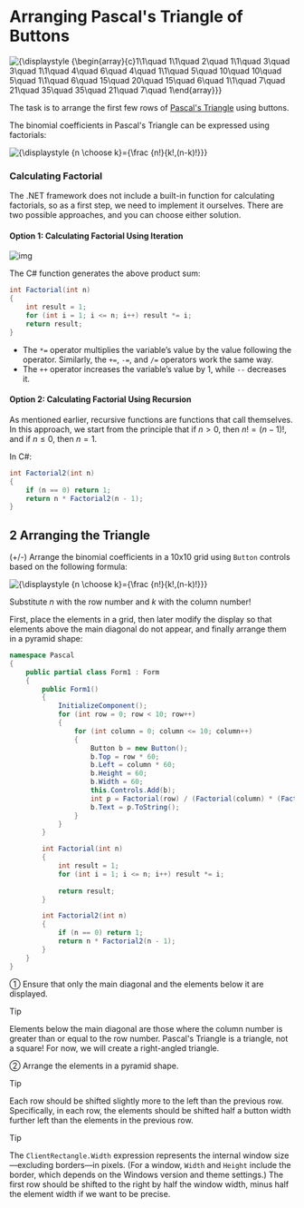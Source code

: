 # Arranging Pascal's Triangle of Buttons

![{\displaystyle {\begin{array}{c}1\\1\quad 1\\1\quad 2\quad 1\\1\quad 3\quad 3\quad 1\\1\quad 4\quad 6\quad 4\quad 1\\1\quad 5\quad 10\quad 10\quad 5\quad 1\\1\quad 6\quad 15\quad 20\quad 15\quad 6\quad 1\\1\quad 7\quad 21\quad 35\quad 35\quad 21\quad 7\quad 1\end{array}}}](https://wikimedia.org/api/rest_v1/media/math/render/svg/3a8beb14cd64d7451f9f9e4f965713d3e7e62cbb)



The task is to arrange the first few rows of [Pascal's Triangle](https://en.wikipedia.org/wiki/Pascal's_triangle) using buttons.

The binomial coefficients in Pascal's Triangle can be expressed using factorials:

![{\displaystyle {n \choose k}={\frac {n!}{k!,(n-k)!}}}](https://wikimedia.org/api/rest_v1/media/math/render/svg/c42a41f48e94296543f7f82ae26e19f69cc73ece)

### Calculating Factorial

The .NET framework does not include a built-in function for calculating factorials, so as a first step, we need to implement it ourselves. There are two possible approaches, and you can choose either solution.

#### Option 1: Calculating Factorial Using Iteration

![img](https://wikimedia.org/api/rest_v1/media/math/render/svg/4234ee890533fa15c15af33b07648b46ef87f08a)

The C# function generates the above product sum:

```c#
int Factorial(int n)
{
    int result = 1;
    for (int i = 1; i <= n; i++) result *= i;
    return result;
}
```

- The `*=` operator multiplies the variable’s value by the value following the operator. Similarly, the `+=`, `-=`, and `/=` operators work the same way.
- The `++` operator increases the variable’s value by 1, while `--` decreases it.

#### Option 2: Calculating Factorial Using Recursion

As mentioned earlier, recursive functions are functions that call themselves. In this approach, we start from the principle that if $n>0$, then $n!=(n-1)!$, and if $n\leq0$, then $n=1$.

In C#:

```c#
int Factorial2(int n)
{ 
    if (n == 0) return 1;
    return n * Factorial2(n - 1);            
}
```

## 2 Arranging the Triangle

(+/-) Arrange the binomial coefficients in a 10x10 grid using `Button` controls based on the following formula:

![{\displaystyle {n \choose k}={\frac {n!}{k!,(n-k)!}}}](https://wikimedia.org/api/rest_v1/media/math/render/svg/c42a41f48e94296543f7f82ae26e19f69cc73ece)

Substitute *n* with the row number and *k* with the column number!

First, place the elements in a grid, then later modify the display so that elements above the main diagonal do not appear, and finally arrange them in a pyramid shape:

```c#
namespace Pascal
{
    public partial class Form1 : Form
    { 
        public Form1()
        {
            InitializeComponent();
            for (int row = 0; row < 10; row++)
            {
                for (int column = 0; column <= 10; column++)
                {
                    Button b = new Button();
                    b.Top = row * 60;
                    b.Left = column * 60;
                    b.Height = 60;
                    b.Width = 60;
                    this.Controls.Add(b);
                    int p = Factorial(row) / (Factorial(column) * (Factorial(row - column)));
                    b.Text = p.ToString();
                }
            }
        }

        int Factorial(int n)
        {
            int result = 1;
            for (int i = 1; i <= n; i++) result *= i; 
                       
            return result;
        }

        int Factorial2(int n)
        { 
            if (n == 0) return 1;
            return n * Factorial2(n - 1);            
        }
    }
} 
```

① Ensure that only the main diagonal and the elements below it are displayed.

> [!Tip] 
>
> Elements below the main diagonal are those where the column number is greater than or equal to the row number. Pascal's Triangle is a triangle, not a square! For now, we will create a right-angled triangle.

② Arrange the elements in a pyramid shape.

> [!Tip] 
>
> Each row should be shifted slightly more to the left than the previous row. Specifically, in each row, the elements should be shifted half a button width further left than the elements in the previous row.

> [!Tip] 
>
> The `ClientRectangle.Width` expression represents the internal window size—excluding borders—in pixels. (For a window, `Width` and `Height` include the border, which depends on the Windows version and theme settings.) The first row should be shifted to the right by half the window width, minus half the element width if we want to be precise.